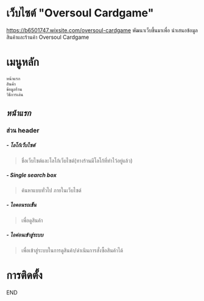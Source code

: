 # เว็บไซต์  "Oversoul Cardgame"
https://b6501747.wixsite.com/oversoul-cardgame
พัฒนาเว็บขึ้นมาเพื่อ นำเสนอข้อมูลสินค้าและร้านค้า Oversoul Cardgame 


# เมนูหลัก
 	หน้าแรก
 	สินค้า
 	ข้อมูลร้าน
 	วิธีการเล่น

## *หน้าแรก*
###  ส่วน header 
##### - โลโก้เว็บไซต์
> ชื่อเว็บไซต์และโลโก้เว็บไซต์(ทางร้านมีโลโก้ที่ทำไว้อยู่แล้ว)

#####  - Single search box 
> ค้นหาแบบทั่วไป ภายในเว็บไซต์

##### - ไอคอนรถเข็น
> เพื่อดูสินค้า

##### - ไอค่อนเข้าสู่ระบบ
> เพื่อเข้าสู่ระบบในการดูสินค้า/ดำเนินการสั่งซื้อสินค้าได้



# การติดตั้ง

END
